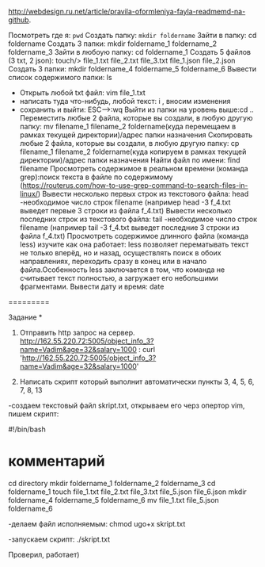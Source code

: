 http://webdesign.ru.net/article/pravila-oformleniya-fayla-readmemd-na-github.

Посмотреть где я: `pwd`
Создать папку: `mkdir foldername`
Зайти в папку: cd foldername
Создать 3 папки: mkdir foldername_1 foldername_2 foldername_3
Зайти в любоую папку: cd foldername_1
Создать 5 файлов (3 txt, 2 json): touch/> file_1.txt file_2.txt file_3.txt file_1.json file_2.json
Создать 3 папки: mkdir foldername_4 foldername_5 foldername_6
Вывести список содержимого папки: ls
+ Открыть любой txt файл: vim file_1.txt
+ написать туда что-нибудь, любой текст: i , вносим изменения
+ сохранить и выйти: ESC-->:wq
Выйти из папки на уровень выше:cd ..
Переместить любые 2 файла, которые вы создали, в любую другую папку: mv filename_1  filename_2 foldername(куда перемещаем в рамках текущей директории)/адрес папки назначения
Скопировать любые 2 файла, которые вы создали, в любую другую папку: cp filename_1  filename_2 foldername(куда копируем в рамках текущей директории)/адрес папки назначения
Найти файл по имени: find filename
Просмотреть содержимое в реальном времени (команда grep):поиск текста в файле по содержимому (https://routerus.com/how-to-use-grep-command-to-search-files-in-linux/)
Вывести несколько первых строк из текстового файла: head -необходимое число строк filename (например head -3 f_4.txt   выведет первые 3 строки из файла  f_4.txt)
Вывести несколько последних строк из текстового файла: tail -необходимое число строк filename (например tail -3 f_4.txt   выведет последние 3 строки из файла  f_4.txt)
Просмотреть содержимое длинного файла (команда less) изучите как она работает: less позволяет перематывать текст не только вперёд, но и назад, осуществлять поиск в обоих направлениях, переходить сразу в конец или в начало файла.Особенность less заключается в том, что команда не считывает текст полностью, а загружает его небольшими фрагментами.
Вывести дату и время: date

=========

Задание *
1) Отправить http запрос на сервер. 
http://162.55.220.72:5005/object_info_3?name=Vadim&age=32&salary=1000 : curl 'http://162.55.220.72:5005/object_info_3?name=Vadim&age=32&salary=1000'

2) Написать скрипт который выполнит автоматически пункты 3, 4, 5, 6, 7, 8, 13

-создаем текстовый файл skript.txt, открываем его черз опертор vim, пишем скрипт:

#!/bin/bash
# комментарий
cd directory
mkdir foldername_1 foldername_2 foldername_3
cd foldername_1
touch file_1.txt file_2.txt file_3.txt file_5.json file_6.json
mkdir foldername_4 foldername_5 foldername_6
mv file_1.txt file_5.json foldername_6

-делаем файл исполняемым: chmod ugo+x skript.txt

-запускаем скрипт: ./skript.txt

Проверил, работает)
